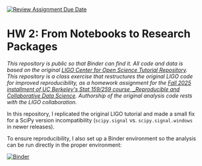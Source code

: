[![Review Assignment Due Date](https://classroom.github.com/assets/deadline-readme-button-22041afd0340ce965d47ae6ef1cefeee28c7c493a6346c4f15d667ab976d596c.svg)](https://classroom.github.com/a/y12QcJaO)

# HW 2: From Notebooks to Research Packages

_This repository is public so that Binder can find it. All code and data is based on the original [LIGO Center for Open Science Tutorial Repository](https://github.com/losc-tutorial/LOSC_Event_tutorial). This repository is a class exercise that restructures the original LIGO code for improved reproducibility, as a homework assignment for the [Fall 2025 installment of UC Berkeley's Stat 159/259 course, _Reproducible and Collaborative Data Science](https://ucb-stat-159-f25.github.io/site/). Authorship of the original analysis code rests with the LIGO collaboration._

In this repository, I replicated the original LIGO tutorial and made a small fix for a SciPy version incompatibility (`scipy.signal` vs. `scipy.signal.windows` in newer releases).

To ensure reproducibility, I also set up a Binder environment so the analysis can be run directly in the proper environment:

[![Binder](https://mybinder.org/badge_logo.svg)](https://mybinder.org/v2/gh/UCB-stat-159-f25/hw-2-cylee0815/HEAD?urlpath=%2Fdoc%2Ftree%2FLOSC_Event_tutorial.ipynb)
